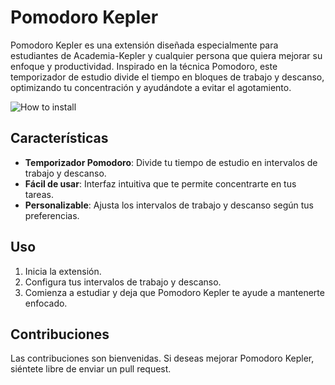 # Pomodoro Kepler

Pomodoro Kepler es una extensión diseñada especialmente para estudiantes de Academia-Kepler y cualquier persona que quiera mejorar su enfoque y productividad. Inspirado en la técnica Pomodoro, este temporizador de estudio divide el tiempo en bloques de trabajo y descanso, optimizando tu concentración y ayudándote a evitar el agotamiento.

![How to install](./How-to-install.gif)

## Características

- **Temporizador Pomodoro**: Divide tu tiempo de estudio en intervalos de trabajo y descanso.
- **Fácil de usar**: Interfaz intuitiva que te permite concentrarte en tus tareas.
- **Personalizable**: Ajusta los intervalos de trabajo y descanso según tus preferencias.

## Uso

1. Inicia la extensión.
2. Configura tus intervalos de trabajo y descanso.
3. Comienza a estudiar y deja que Pomodoro Kepler te ayude a mantenerte enfocado.

## Contribuciones

Las contribuciones son bienvenidas. Si deseas mejorar Pomodoro Kepler, siéntete libre de enviar un pull request.



